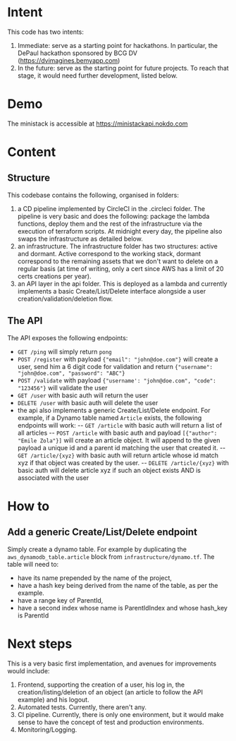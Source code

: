 # Intent
This code has two intents:
1. Immediate: serve as a starting point for hackathons. In particular, the DePaul hackathon sponsored by BCG DV (https://dvimagines.bemyapp.com)
2. In the future: serve as the starting point for future projects. To reach that stage, it would need further development, listed below.

# Demo
The ministack is accessible at https://ministackapi.nokdo.com

# Content
## Structure
This codebase contains the following, organised in folders:
1. a CD pipeline implemented by CircleCI in the .circleci folder. The pipeline is very basic and does the following: package the lambda functions, deploy them and the rest of the infrastructure via the execution of terraform scripts. At midnight every day, the pipeline also swaps the infrastructure as detailed below.
2. an infrastructure. The infrastructure folder has two structures: active and dormant. Active correspond to the working stack, dormant correspond to the remaining assets that we don't want to delete on a regular basis (at time of writing, only a cert since AWS has a limit of 20 certs creations per year).
3. an API layer in the api folder. This is deployed as a lambda and currently implements a basic Create/List/Delete interface alongside a user creation/validation/deletion flow.

## The API
The API exposes the following endpoints:
- `GET /ping` will simply return `pong`
- `POST /register` with payload `{"email": "john@doe.com"}` will create a user, send him a 6 digit code for validation and return `{"username": "john@doe.com", "password": "ABC"}`
- `POST /validate` with payload `{"username': "john@doe.com", "code": "123456"}` will validate the user
- `GET /user` with basic auth will return the user
- `DELETE /user` with basic auth will delete the user
- the api also implements a generic Create/List/Delete endpoint. For example, if a Dynamo table named `Article` exists, the following endpoints will work:
-- `GET /article` with basic auth will return a list of all articles
-- `POST /article` with  basic auth and payload `[{"author": "Emile Zola"}]` will create an article object. It will append to the given payload a unique id and a parent id matching the user that created it.
-- `GET /article/{xyz}` with basic auth will return article whose id match xyz if that object was created by the user.
-- `DELETE /article/{xyz}` with basic auth will delete article xyz if such an object exists AND is associated with the user

# How to
## Add a generic Create/List/Delete endpoint
Simply create a dynamo table. For example by duplicating the `aws_dynamodb_table.article` block from `infrastructure/dynamo.tf`. The table will need to:
- have its name prepended by the name of the project,
- have a hash key being derived from the name of the table, as per the example.
- have a range key of ParentId,
- have a second index whose name is ParentIdIndex and whose hash_key is ParentId

# Next steps
This is a very basic first implementation, and avenues for improvements would include:
1. Frontend, supporting the creation of a user, his log in, the creation/listing/deletion of an object (an article to follow the API example) and his logout.
2. Automated tests. Currently, there aren't any.
3. CI pipeline. Currently, there is only one environment, but it would make sense to have the concept of test and production environments.
4. Monitoring/Logging.